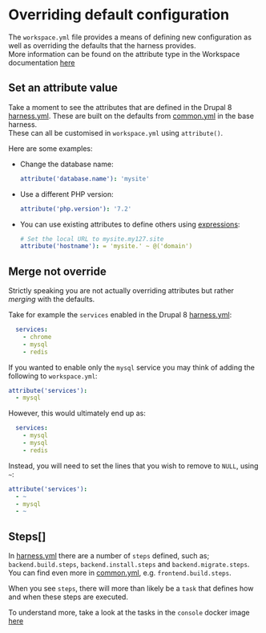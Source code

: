 # Overriding default configuration

The `workspace.yml` file provides a means of defining new configuration as well as overriding the defaults that the harness provides.  
More information can be found on the attribute type in the Workspace documentation [here](https://github.com/my127/workspace/blob/0.1.x/docs/types/attribute.md)

## Set an attribute value
Take a moment to see the attributes that are defined in the Drupal 8 [harness.yml]. These are built on the defaults from [common.yml] in the base harness.  
These can all be customised in `workspace.yml` using `attribute()`.

Here are some examples:
* Change the database name:
  ```yaml
  attribute('database.name'): 'mysite'
  ```
* Use a different PHP version:
  ```yaml
  attribute('php.version'): '7.2'
  ```
* You can use existing attributes to define others using [expressions](https://github.com/my127/workspace/blob/0.1.x/docs/types/attribute.md#attribute-expressions):
  ```yaml
  # Set the local URL to mysite.my127.site
  attribute('hostname'): = 'mysite.' ~ @('domain')
  ```

## Merge not override

Strictly speaking you are not actually overriding attributes but rather _merging_ with the defaults.

Take for example the `services` enabled in the Drupal 8 [harness.yml]:
```yaml
  services:
    - chrome
    - mysql
    - redis
```

If you wanted to enable only the `mysql` service you may think of adding the following to `workspace.yml`:
```yaml
attribute('services'):
  - mysql
```

However, this would ultimately end up as:
```yaml
  services:
    - mysql
    - mysql
    - redis
```

Instead, you will need to set the lines that you wish to remove to `NULL`, using `~`:
```yaml
attribute('services'):
  - ~
  - mysql
  - ~
```

## Steps[]
In [harness.yml] there are a number of `steps` defined, such as; `backend.build.steps`, `backend.install.steps` and `backend.migrate.steps`.  
You can find even more in [common.yml], e.g. `frontend.build.steps`.

When you see `steps`, there will more than likely be a `task` that defines how and when these steps are executed.

To understand more, take a look at the tasks in the `console` docker image [here](https://github.com/inviqa/harness-base-php/blob/1.0.x/src/_base/docker/image/console/root/lib/task)

[harness.yml]: ../../harness.yml
[common.yml]: https://github.com/inviqa/harness-base-php/blob/1.0.x/src/_base/harness/attributes/common.yml
